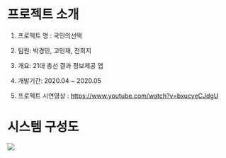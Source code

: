 # 프로젝트 소개

1. 프로젝트 명 : 국민의선택

2. 팀원: 박경민, 고민재, 전희지

3. 개요: 21대 총선 결과 정보제공 앱

4. 개발기간: 2020.04 ~ 2020.05

5. 프로젝트 시연영상 : https://www.youtube.com/watch?v=bxucyeCJdgU

# 시스템 구성도

<img src="https://user-images.githubusercontent.com/37204852/82030175-071f9e80-96d3-11ea-9a61-24a25fe59694.JPG"/>
